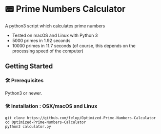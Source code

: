 # 📟 Prime Numbers Calculator
A python3 script which calculates prime numbers
* Tested on macOS and Linux with Python 3
* 5000 primes in 1.92 seconds
* 10000 primes in 11.7 seconds (of course, this depends on the processing speed of the computer)

## Getting Started

### 🛠 Prerequisites

Python3 or newer.

### 🛠 Installation : OSX/macOS and Linux
```
git clone https://github.com/felop/Optimized-Prime-Numbers-Calculator
cd Optimized-Prime-Numbers-Calculator
python3 calculator.py
```

